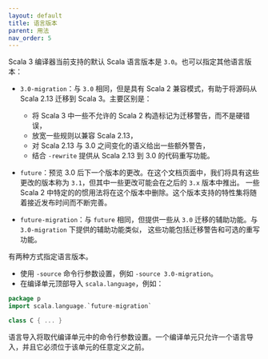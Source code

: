 ```yaml
---
layout: default
title: 语言版本
parent: 用法
nav_order: 5
---
```


Scala 3 编译器当前支持的默认 Scala 语言版本是 `3.0`。也可以指定其他语言版本：

 - `3.0-migration`：与 `3.0` 相同，但是具有 Scala 2 兼容模式，有助于将源码从 Scala 2.13 迁移到 Scala 3。主要区别是：
   - 将 Scala 3 中一些不允许的 Scala 2 构造标记为迁移警告，而不是硬错误，
   - 放宽一些规则以兼容 Scala 2.13，
   - 对 Scala 2.13 与 3.0 之间变化的语义给出一些额外警告，
   - 结合 `-rewrite` 提供从 Scala 2.13 到 3.0 的代码重写功能。

- `future`：预览 3.0 后下一个版本的更改。在这个文档页面中，我们将具有这些更改的版本称为 `3.1`，但其中一些更改可能会在之后的 `3.x` 版本中推出。
一些 Scala 2 中特定的的惯用法将在这个版本中删除。这个版本支持的特性集将随着接近发布时间而不断完善。

- `future-migration`：与 `future` 相同，但提供一些从 `3.0` 迁移的辅助功能。与 `3.0-migration` 下提供的辅助功能类似，
这些功能包括迁移警告和可选的重写功能。

有两种方式指定语言版本。

- 使用 `-source` 命令行参数设置，例如 `-source 3.0-migration`。
- 在编译单元顶部导入 `scala.language`，例如：

```scala
package p
import scala.language.`future-migration`

class C { ... }
```

语言导入将取代编译单元中的命令行参数设置。一个编译单元只允许一个语言导入，并且它必须位于该单元的任意定义之前。

